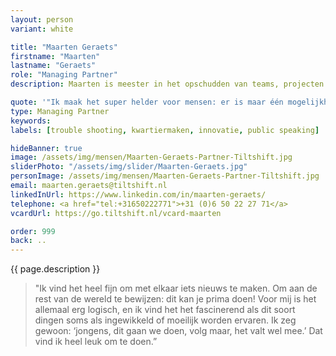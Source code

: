 ```yaml
---
layout: person
variant: white

title: "Maarten Geraets"
firstname: "Maarten"
lastname: "Geraets"
role: "Managing Partner"
description: Maarten is meester in het opschudden van teams, projecten en verwachtingen. Als bestuurskundige doorziet hij processen en legt hij focus op wat kan, in plaats van op wat niet mag. Met zijn achtergrond als acteur maakt hij van elke bijeenkomst een feest-met-een-doel. Hij gaat niets uit de weg dat in de weg van het doel staat. Met zijn _can-do_ mentaliteit neemt hij iedereen, van werkvloer tot en met directie, mee in die verandering. Als alle neuzen weer de goede kant opstaan zit zijn klus er op.

quote: '"Ik maak het super helder voor mensen: er is maar één mogelijkheid, of we gaan er volledig voor, of we doen het niet."'
type: Managing Partner
keywords:
labels: [trouble shooting, kwartiermaken, innovatie, public speaking]

hideBanner: true
image: /assets/img/mensen/Maarten-Geraets-Partner-Tiltshift.jpg
sliderPhoto: "/assets/img/slider/Maarten-Geraets.jpg"
personImage: /assets/img/mensen/Maarten-Geraets-Partner-Tiltshift.jpg
email: maarten.geraets@tiltshift.nl
linkedInUrl: https://www.linkedin.com/in/maarten-geraets/
telephone: <a href="tel:+31650222771‬">+31 (0)6 50 22 27 71‬</a>
vcardUrl: https://go.tiltshift.nl/vcard-maarten

order: 999
back: ..
---
```


{{ page.description }}

> "Ik vind het heel fijn om met elkaar iets nieuws te maken. Om aan de rest van de wereld te bewijzen: dit kan je prima doen! Voor mij is het allemaal erg logisch, en ik vind het het fascinerend als dit soort dingen soms als ingewikkeld of moeilijk worden ervaren. Ik zeg gewoon: ‘jongens, dit gaan we doen, volg maar, het valt wel mee.’ Dat vind ik heel leuk om te doen.”
